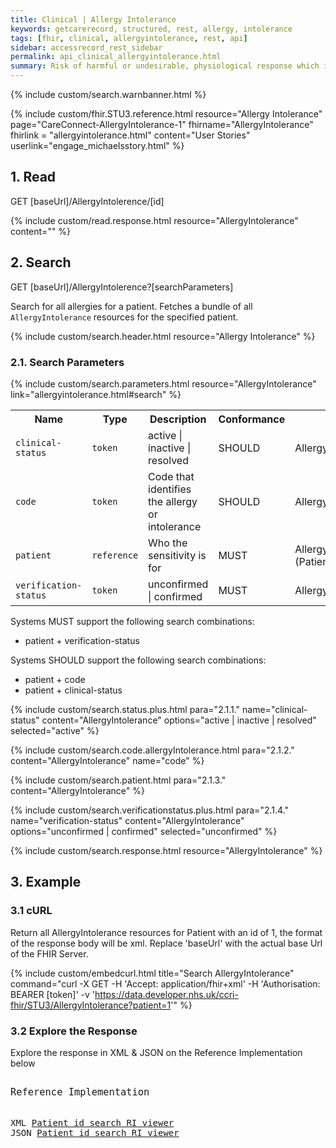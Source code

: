 ```yaml
---
title: Clinical | Allergy Intolerance
keywords: getcarerecord, structured, rest, allergy, intolerance
tags: [fhir, clinical, allergyintolerance, rest, api]
sidebar: accessrecord_rest_sidebar
permalink: api_clinical_allergyintolerance.html
summary: Risk of harmful or undesirable, physiological response which is unique to an individual and associated with exposure to a substance.
---
```

{% include custom/search.warnbanner.html %}

<!-- include custom/fhir.referencemin.html resource="[AllergyIntolerance](https://fhir.hl7.org.uk/STU3/StructureDefinition/CareConnect-AllergyIntolerance-1)" userlink="" page="" fhirname="AllergyIntolerance" fhirlink="[AllergyIntolerance](https://www.hl7.org/fhir/STU3/AllergyIntolerance.html)" content="[Michael's Story](engage_michaelsstory.html)" userlink="" %} -->


{% include custom/fhir.STU3.reference.html resource="Allergy Intolerance" page="CareConnect-AllergyIntolerance-1" fhirname="AllergyIntolerance" fhirlink = "allergyintolerance.html" content="User Stories" userlink="engage_michaelsstory.html" %}


## 1. Read ##

<div markdown="span" class="alert alert-success" role="alert">
GET [baseUrl]/AllergyIntolerence/[id]</div>

{% include custom/read.response.html resource="AllergyIntolerance" content="" %}

## 2. Search ##

<div markdown="span" class="alert alert-success" role="alert">
GET [baseUrl]/AllergyIntolerence?[searchParameters]</div>

Search for all allergies for a patient. Fetches a bundle of all `AllergyIntolerance` resources for the specified patient.

{% include custom/search.header.html resource="Allergy Intolerance" %}

### 2.1. Search Parameters ###

{% include custom/search.parameters.html resource="AllergyIntolerance"  link="allergyintolerance.html#search" %}

<table style="min-width:100%;width:100%">
<tr id="clinical">
    <th style="width:10%;">Name</th>
    <th style="width:15%;">Type</th>
    <th style="width:30%;">Description</th>
    <th style="width:5%;">Conformance</th>
    <th style="width:40%;">Path</th>
</tr>
<tr>
    <td><code class="highlighter-rouge">clinical-status</code></td>
    <td><code class="highlighter-rouge">token</code></td>
    <td>active | inactive | resolved</td>
    <td>SHOULD</td>
    <td>AllergyIntolerance.clinicalStatus</td>
</tr>
<tr>
    <td><code class="highlighter-rouge">code</code></td>
    <td><code class="highlighter-rouge">token</code></td>
    <td>Code that identifies the allergy or intolerance</td>
    <td>SHOULD</td>
    <td>AllergyIntolerance.code</td>
</tr>
<tr>
    <td><code class="highlighter-rouge">patient</code></td>
    <td><code class="highlighter-rouge">reference</code></td>
    <td>Who the sensitivity is for</td>
    <td>MUST</td>
    <td>AllergyIntolerance.patient<br>(Patient)</td>
</tr>
<tr>
    <td><code class="highlighter-rouge">verification-status</code></td>
    <td><code class="highlighter-rouge">token</code></td>
    <td>unconfirmed | confirmed</td>
    <td>MUST</td>
    <td>AllergyIntolerance.verificationStatus</td>
</tr>
</table>

<!--
<tr>
    <td><code class="highlighter-rouge">date</code></td>
    <td><code class="highlighter-rouge">date</code></td>
    <td>When recorded</td>
    <td>MAY</td>
    <td>AllergyIntolerance.assertedDate</td>
</tr>
-->

Systems MUST support the following search combinations:

* patient + verification-status

Systems SHOULD support the following search combinations:

* patient + code
* patient + clinical-status

{% include custom/search.status.plus.html para="2.1.1." name="clinical-status" content="AllergyIntolerance" options="active | inactive | resolved" selected="active" %}

<!--
{% include custom/search.date.plus.html para="2.1.2." content="AllergyIntolerance" name="date" %}
-->

{% include custom/search.code.allergyIntolerance.html para="2.1.2." content="AllergyIntolerance" name="code" %}

{% include custom/search.patient.html para="2.1.3." content="AllergyIntolerance" %}

{% include custom/search.verificationstatus.plus.html para="2.1.4." name="verification-status" content="AllergyIntolerance" options="unconfirmed | confirmed" selected="unconfirmed" %}


{% include custom/search.response.html resource="AllergyIntolerance" %}


## 3. Example ##

<h3 id="32-response-headers">3.1 cURL</h3>

Return all AllergyIntolerance resources for Patient with an id of 1, the format of the response body will be xml. Replace 'baseUrl' with the actual base Url of the FHIR Server.

{% include custom/embedcurl.html title="Search AllergyIntolerance" command="curl -X GET -H 'Accept: application/fhir+xml' -H 'Authorisation: BEARER [token]' -v 'https://data.developer.nhs.uk/ccri-fhir/STU3/AllergyIntolerance?patient=1'" %}


<h3 id="32-response-headers">3.2 Explore the Response</h3>

Explore the response in XML & JSON on the Reference Implementation below
<div class="language-http highlighter-rouge">
<pre class="highlight">
<p style="font-size: 110%;">Reference Implementation</p>
XML <a target="_blank" href="{{ site.fhir_ref_impl }}search?serverId=home&pretty=true&resource=AllergyIntolerance&param.0.0=&param.0.1=1&param.0.name=patient&param.0.type=reference&resource-search-limit=&encoding=xml">Patient id search RI viewer</a>
JSON <a target="_blank" href="{{ site.fhir_ref_impl }}search?serverId=home&pretty=true&resource=AllergyIntolerance&param.0.0=&param.0.1=1&param.0.name=patient&param.0.type=reference&resource-search-limit=&encoding=json">Patient id search RI viewer</a>
</pre>
</div>
